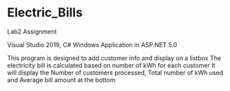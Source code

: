 # Electric_Bills

Lab2 Assignment

Visual Studio 2019, C# Windows Application in ASP.NET 5.0

This program is designed to add customer info and display on a listbox 
The electricity bill is calculated based on number of kWh for each customer
It will display the Number of customers processed, Total number of kWh used
and Average bill amount at the bottom
